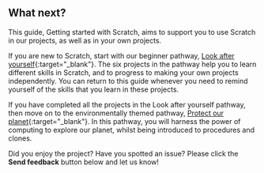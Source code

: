 ## What next?

This guide, Getting started with Scratch, aims to support you to use Scratch in our projects, as well as in your own projects.

If you are new to Scratch, start with our beginner pathway, [Look after yourself](https://projects.raspberrypi.org/en/raspberrypi/look-after-yourself){:target="_blank"}. The six projects in the pathway help you to learn different skills in Scratch, and to progress to making your own projects independently. You can return to this guide whenever you need to remind yourself of the skills that you learn in these projects.

If you have completed all the projects in the Look after yourself pathway, then move on to the environmentally themed pathway, [Protect our planet](https://projects.raspberrypi.org/en/pathways/protect-our-planet){:target="_blank"}. In this pathway, you will harness the power of computing to explore our planet, whilst being introduced to procedures and clones.

Did you enjoy the project? Have you spotted an issue? Please click the **Send feedback** button below and let us know!
